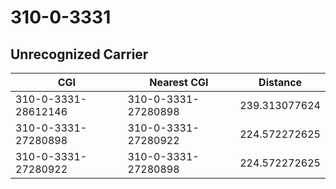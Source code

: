 # 310-0-3331
## Unrecognized Carrier


| CGI | Nearest CGI | Distance |
|-----|-------------|----------|
| 310-0-3331-28612146 | 310-0-3331-27280898 | 239.313077624 |
| 310-0-3331-27280898 | 310-0-3331-27280922 | 224.572272625 |
| 310-0-3331-27280922 | 310-0-3331-27280898 | 224.572272625 |
